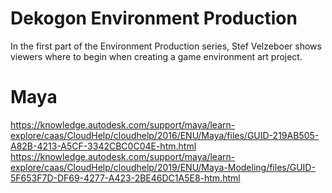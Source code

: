 # Dekogon Environment Production
In the first part of the Environment Production series, Stef Velzeboer shows viewers where to begin when creating a game environment art project.



# Maya
https://knowledge.autodesk.com/support/maya/learn-explore/caas/CloudHelp/cloudhelp/2016/ENU/Maya/files/GUID-219AB505-A82B-4213-A5CF-3342CBC0C04E-htm.html
https://knowledge.autodesk.com/support/maya/learn-explore/caas/CloudHelp/cloudhelp/2019/ENU/Maya-Modeling/files/GUID-5F653F7D-DF69-4277-A423-2BE46DC1A5E8-htm.html
